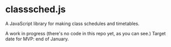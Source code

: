 # classsched.js

A JavaScript library for making class schedules and timetables.

A work in progress (there's no code in this repo yet, as you can see.) Target date for MVP: end of January.
